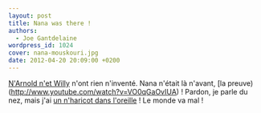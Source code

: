 ```yaml
---
layout: post
title: Nana was there !
authors:
  - Joe Gantdelaine
wordpress_id: 1024
cover: nana-mouskouri.jpg
date: 2012-04-20 20:09:00 +0200
---
```


[N'Arnold n'et Willy](http://www.youtube.com/watch?v=lRNCLUBJk08) n'ont rien
n'inventé. Nana n'était là n'avant, [la
preuve)(http://www.youtube.com/watch?v=VO0qGaOvIUA) ! Pardon, je parle du nez,
mais j'ai
[un n'haricot dans l'oreille](http://www.youtube.com/watch?v=KUScX45eW80) ! Le
monde va mal !
